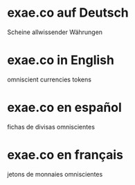 # exae.co auf Deutsch
Scheine allwissender Währungen
# exae.co in English
omniscient currencies tokens
# exae.co en español
fichas de divisas omniscientes
# exae.co en français
jetons de monnaies omniscientes

